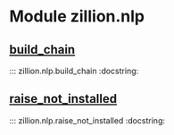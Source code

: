 [//]: # (This is an auto-generated file. Do not edit)
# Module zillion.nlp


## [build_chain](https://github.com/totalhack/zillion/blob/master/zillion/nlp.py#L24-L52)

::: zillion.nlp.build_chain
    :docstring:


## [raise_not_installed](https://github.com/totalhack/zillion/blob/master/zillion/nlp.py#L1-L2)

::: zillion.nlp.raise_not_installed
    :docstring:


